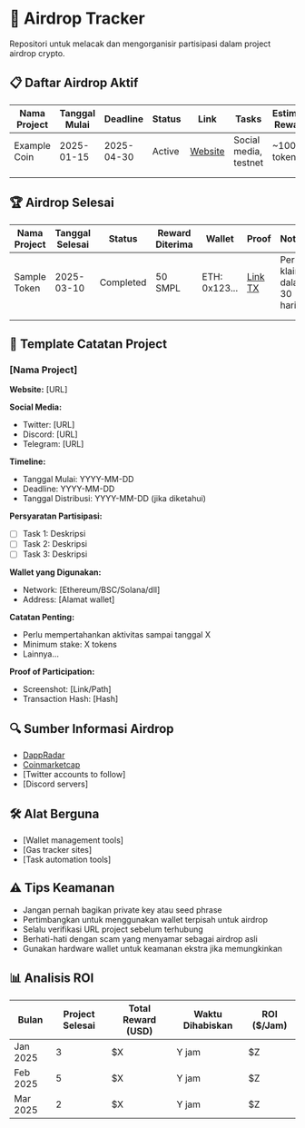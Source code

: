 # 🚀 Airdrop Tracker

Repositori untuk melacak dan mengorganisir partisipasi dalam project airdrop crypto.

## 📋 Daftar Airdrop Aktif

| Nama Project | Tanggal Mulai | Deadline | Status | Link | Tasks | Estimasi Reward | Notes |
|--------------|---------------|----------|--------|------|-------|-----------------|-------|
| Example Coin | 2025-01-15 | 2025-04-30 | Active | [Website](https://example.com) | Social media, testnet | ~100 tokens | Perlu wallet ETH |
| | | | | | | | |
| | | | | | | | |

## 🏆 Airdrop Selesai

| Nama Project | Tanggal Selesai | Status | Reward Diterima | Wallet | Proof | Notes |
|--------------|-----------------|--------|----------------|--------|-------|-------|
| Sample Token | 2025-03-10 | Completed | 50 SMPL | ETH: 0x123... | [Link TX](https://etherscan.io) | Perlu klaim dalam 30 hari |
| | | | | | | |
| | | | | | | |

## 📝 Template Catatan Project

### [Nama Project]

**Website:** [URL]

**Social Media:**
- Twitter: [URL]
- Discord: [URL]
- Telegram: [URL]

**Timeline:**
- Tanggal Mulai: YYYY-MM-DD
- Deadline: YYYY-MM-DD
- Tanggal Distribusi: YYYY-MM-DD (jika diketahui)

**Persyaratan Partisipasi:**
- [ ] Task 1: Deskripsi
- [ ] Task 2: Deskripsi
- [ ] Task 3: Deskripsi

**Wallet yang Digunakan:**
- Network: [Ethereum/BSC/Solana/dll]
- Address: [Alamat wallet]

**Catatan Penting:**
- Perlu mempertahankan aktivitas sampai tanggal X
- Minimum stake: X tokens
- Lainnya...

**Proof of Participation:**
- Screenshot: [Link/Path]
- Transaction Hash: [Hash]

## 🔍 Sumber Informasi Airdrop

- [DappRadar](https://dappradar.com/hub/airdrops)
- [Coinmarketcap](https://coinmarketcap.com/airdrop/)
- [Twitter accounts to follow]
- [Discord servers]

## 🛠️ Alat Berguna

- [Wallet management tools]
- [Gas tracker sites]
- [Task automation tools]

## ⚠️ Tips Keamanan

- Jangan pernah bagikan private key atau seed phrase
- Pertimbangkan untuk menggunakan wallet terpisah untuk airdrop
- Selalu verifikasi URL project sebelum terhubung
- Berhati-hati dengan scam yang menyamar sebagai airdrop asli
- Gunakan hardware wallet untuk keamanan ekstra jika memungkinkan

## 📊 Analisis ROI

| Bulan | Project Selesai | Total Reward (USD) | Waktu Dihabiskan | ROI ($/Jam) |
|-------|-----------------|---------------------|------------------|-------------|
| Jan 2025 | 3 | $X | Y jam | $Z |
| Feb 2025 | 5 | $X | Y jam | $Z |
| Mar 2025 | 2 | $X | Y jam | $Z |
